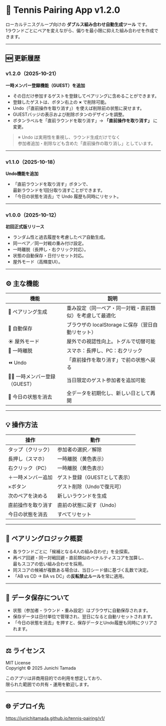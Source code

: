 # 🎾 Tennis Pairing App v1.2.0

ローカルテニスグループ向けの **ダブルス組み合わせ自動生成ツール** です。  
1ラウンドごとにペアを変えながら、偏りを最小限に抑えた組み合わせを作成できます。

---

## 🆕 更新履歴

### v1.2.0（2025-10-21）
**一時メンバー登録機能（GUEST）を追加**

- その日だけ参加するゲストを登録してペアリングに含めることができます。  
- 登録したゲストは、ボタン右上の **×** で削除可能。  
- Undo（「直前操作を取り消す」）を使えば削除前の状態に戻せます。  
- GUESTバッジの表示および削除ボタンのデザインを調整。  
- ボタンラベルを「直前ラウンドを取り消す」→ **「直前操作を取り消す」** に変更。  

> ※ Undo は実用性を重視し、ラウンド生成だけでなく  
>   参加者追加・削除なども含めた「直前操作の取り消し」としています。

---

### v1.1.0（2025-10-18）
**Undo機能を追加**

- 「直前ラウンドを取り消す」ボタンで、  
  最新ラウンドを1回分取り消すことができます。  
- 「今日の状態を消去」で Undo 履歴も同時にリセット。

---

### v1.0.0（2025-10-12）
**初回正式版リリース**

- ランダム性と過去履歴を考慮したペア自動生成。  
- 同一ペア／同一対戦の重み付け設定。  
- 一時離脱（長押し・右クリック対応）。  
- 状態の自動保存・日付リセット対応。  
- 屋外モード（高輝度UI）。

---

## ⚙️ 主な機能

| 機能 | 説明 |
|------|------|
| 🔀 ペアリング生成 | 重み設定（同一ペア・同一対戦・直前類似）を考慮して最適化 |
| 💾 自動保存 | ブラウザの localStorage に保存（翌日自動リセット） |
| ☀️ 屋外モード | 屋外での視認性向上。トグルで切替可能 |
| 🚶 一時離脱 | スマホ：長押し、PC：右クリック |
| ⏪ Undo | 「直前操作を取り消す」で前の状態へ戻る |
| 🧍‍♂️ 一時メンバー登録（GUEST） | 当日限定のゲスト参加者を追加可能 |
| 🧹 今日の状態を消去 | 全データを初期化し、新しい日として再開 |

---

## 💡 操作方法

| 操作 | 動作 |
|------|------|
| タップ（クリック） | 参加者の選択／解除 |
| 長押し（スマホ） | 一時離脱（黄色表示） |
| 右クリック（PC） | 一時離脱（黄色表示） |
| ＋一時メンバー追加 | ゲスト登録（GUESTとして表示） |
| ×ボタン | ゲスト削除（Undoで復元可） |
| 次のペアを決める | 新しいラウンドを生成 |
| 直前操作を取り消す | 直前の状態に戻す（Undo） |
| 今日の状態を消去 | すべてリセット |

---

## 🧮 ペアリングロジック概要

- 各ラウンドごとに「候補となる4人の組み合わせ」を全探索。  
- 再ペア回避・同一対戦回避・直前類似のペナルティスコアを加算し、  
  最もスコアの低い組み合わせを採用。  
- 同スコアの候補が複数ある場合は、当日シード値に基づく乱数で決定。  
- 「AB vs CD → BA vs DC」の**反転禁止ルール**を常に適用。  

---

## 💾 データ保存について

- 状態（参加者・ラウンド・重み設定）はブラウザに自動保存されます。  
- 保存データは日付単位で管理され、翌日になると自動リセットされます。  
- 「今日の状態を消去」を押すと、保存データとUndo履歴も同時にクリアされます。

---

## ⚖️ ライセンス

MIT License  
Copyright © 2025 Junichi Tamada  

このアプリは非商用目的での利用を想定しており、  
限られた範囲での共有・運用を歓迎します。

---

## 🌐 デプロイ先

https://junichitamada.github.io/tennis-pairing/v1/

